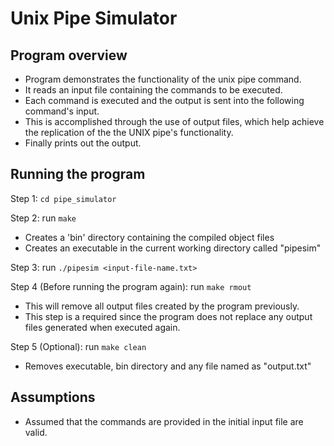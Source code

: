 # Unix Pipe Simulator

## Program overview

- Program demonstrates the functionality of the unix pipe command. 
- It reads an input file containing the commands to be executed.
- Each command is executed and the output is sent into the following command's input.
- This is accomplished through the use of output files, which help achieve the 
replication of the the UNIX pipe's functionality.
- Finally prints out the output.

## Running the program

Step 1: `cd pipe_simulator`

Step 2: run `make`

 - Creates a 'bin' directory containing the compiled object files
- Creates an executable in the current working directory called "pipesim"

Step 3: run `./pipesim <input-file-name.txt>`

Step 4 (Before running the program again): run `make rmout`
- This will remove all output files created by the program previously.  
- This step is a required since the program does not replace any output files generated when executed again.

Step 5 (Optional): run `make clean`
- Removes executable, bin directory and any file named as "output<num>.txt"

## Assumptions

- Assumed that the commands are provided in the initial input file are valid.
